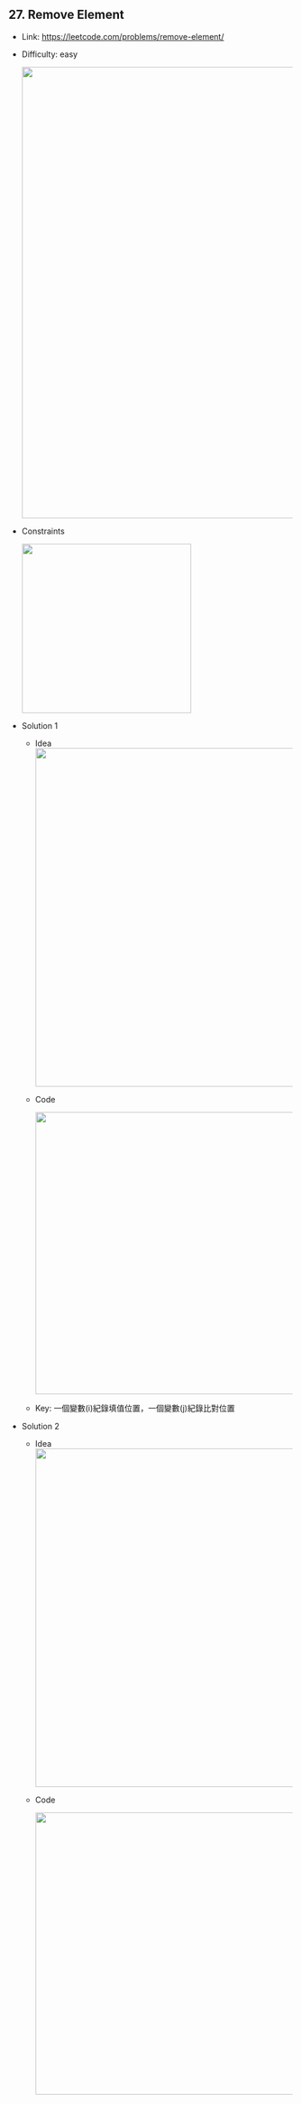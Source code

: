 ## 27. Remove Element

* Link: https://leetcode.com/problems/remove-element/
* Difficulty: easy

  <img src="https://user-images.githubusercontent.com/29893605/150642479-977dfb9c-749d-49f2-987d-de79f0670323.png" width="800" />
* Constraints

  <img src="https://user-images.githubusercontent.com/29893605/150973849-f703cecb-a449-47de-a842-8e3b0d407b78.png" width="300" />
  
* Solution 1
  * Idea  
    <img src="https://user-images.githubusercontent.com/29893605/150643785-92787434-b75f-49f3-a024-f58f004fcc84.png" width="600" />
  * Code 

    <img src="https://user-images.githubusercontent.com/29893605/150523795-61e9cb7b-71bf-4854-b0dd-d2d5d18bcf74.png" width="500" />
  * Key: 一個變數(i)紀錄填值位置，一個變數(j)紀錄比對位置


* Solution 2
  * Idea  
    <img src="https://user-images.githubusercontent.com/29893605/150643984-fa5d78b2-8d53-44c1-8108-c172839953ce.png" width="600" />

  * Code

    <img src="https://user-images.githubusercontent.com/29893605/150524020-1d18dcf0-2ed6-4a95-8363-6102b8f9328a.png" width="500" />

 

